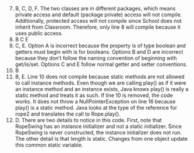 7. B, C, D, F. The two classes are in different packages, which means private access and default (package private) access will not compile. Additionally, protected access will not compile since School does not inherit from Classroom. Therefore, only line 8 will compile because it uses public access.
8. B C E
9. C, E. Option A is incorrect because the property is of type boolean and getters must begin with is for booleans. Options B and D are incorrect because they don’t follow the naming convention of beginning with get/is/set. Options C and E follow normal getter and setter conventions.
10. B
11. B, E. Line 10 does not compile because static methods are not allowed to call instance methods. Even though we are calling play() as if it were an instance method and an instance exists, Java knows play() is really a static method and treats it as such. If line 10 is removed, the code works. It does not throw a NullPointerException on line 16 because play() is a static method. Java looks at the type of the reference for rope2 and translates the call to Rope.play().
12. D. There are two details to notice in this code. First, note that RopeSwing has an instance initializer and not a static initializer. Since RopeSwing is never constructed, the instance initializer does not run. The other detail is that length is static. Changes from one object update this common static variable.